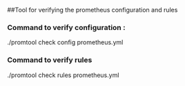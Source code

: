 ##Tool for verifying the prometheus configuration and rules

### Command to verify configuration :

./promtool check config prometheus.yml

### Command to verify rules

./promtool check rules prometheus.yml

